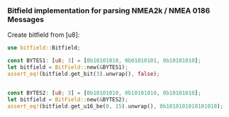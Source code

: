### Bitfield implementation for parsing NMEA2k / NMEA 0186 Messages 

Create bitfield from [u8]: 

```rust
use bitfield::Bitfield;

const BYTES1: [u8; 3] = [0b10101010, 0b01010101, 0b10101010];
let bitfield = BitField::new(&BYTES1);
assert_eq!(bitfield.get_bit(3).unwrap(), false);


const BYTES2: [u8; 3] = [0b10101010, 0b10101010, 0b10101010];
let bitfield = BitField::new(&BYTES2);
assert_eq!(bitfield.get_u16_be(0, 15).unwrap(), 0b1010101010101010);
```
